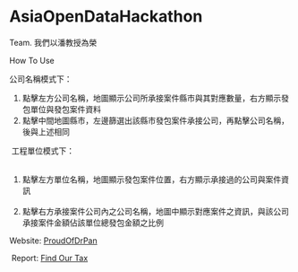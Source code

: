 # AsiaOpenDataHackathon
Team. 我們以潘教授為榮

<p>How To Use</p>
<p>
  公司名稱模式下：
  <ol>
    <li>點擊左方公司名稱，地圖顯示公司所承接案件縣市與其對應數量，右方顯示發包單位與發包案件資料</li>
    <li>點擊中間地圖縣市，左邊篩選出該縣市發包案件承接公司，再點擊公司名稱，後與上述相同</li>
  </ol>
  工程單位模式下：
  <ol>
    <li>點擊左方單位名稱，地圖顯示發包案件位置，右方顯示承接過的公司與案件資訊</li>
    <li>點擊右方承接案件公司內之公司名稱，地圖中顯示對應案件之資訊，與該公司承接案件金額佔該單位總發包金額之比例</li>
  </ol>
</p>
<p></p>
<p>
  Website: <a href="http://aodhdrpan.ddns.net/Corruption/">ProudOfDrPan</a>
</p>
<p>
  Report: <a href="https://www.canva.com/design/DACdOQk3Wpk/OXTsXIh0obcRSHNedrvSOA/edit">Find Our Tax</a>
</p>
<p></p>
<p></p>
<p></p>
